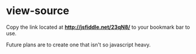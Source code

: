view-source
===========

Copy the link located at **http://jsfiddle.net/23qN8/** to your bookmark bar to use.

Future plans are to create one that isn't so javascript heavy.